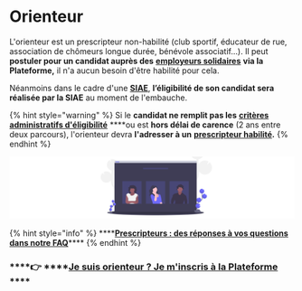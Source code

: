 # Orienteur

L'orienteur est un prescripteur non-habilité \(club sportif, éducateur de rue, association de chômeurs longue durée, bénévole associatif...\). Il peut **postuler pour un candidat auprès des** [**employeurs solidaires**](../qui-sont-les-employeurs-solidaires.md) **via la Plateforme,** il n'a aucun besoin d'être habilité pour cela. 

Néanmoins dans le cadre d'une [**SIAE**](../qui-sont-les-employeurs-solidaires.md), **l’éligibilité de son candidat sera réalisée par la SIAE** au moment de l'embauche.

{% hint style="warning" %}
Si le **candidat ne remplit pas les** [**critères administratifs d'éligibilité**](../../qui-est-eligible-iae-criteres-eligibilite.md#criteres-administratifs-de-niveau-1) ****ou est **hors délai de carence** \(2 ans entre deux parcours\), l'orienteur devra **l'adresser à un** [**prescripteur habilité**](prescripteur-habilite.md)**.**
{% endhint %}



![](../../.gitbook/assets/capture-de-cran-2020-06-23-a-12.05.31.png)



{% hint style="info" %}
\*\*\*\*[**Prescripteurs : des réponses à vos questions dans notre FAQ**](../../reponses-a-mes-questions-faq/faq-prescripteur.md)\*\*\*\*
{% endhint %}

###     ****👉 ****[**Je suis orienteur ? Je m'inscris à la Plateforme**](https://inclusion.beta.gouv.fr/) ****

